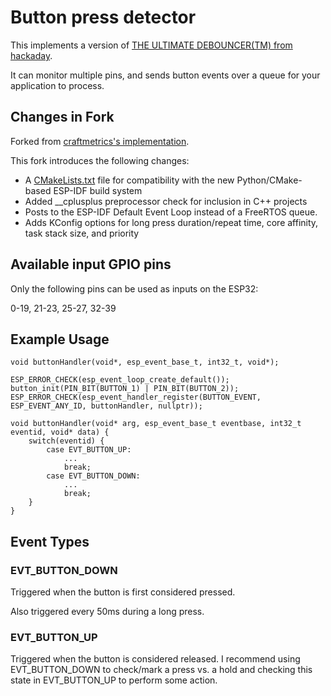 # Button press detector

This implements a version of [THE ULTIMATE DEBOUNCER(TM) from hackaday](https://hackaday.com/2015/12/10/embed-with-elliot-debounce-your-noisy-buttons-part-ii/
).

It can monitor multiple pins, and sends button events over a queue for your application to process.

## Changes in Fork

Forked from [craftmetrics's implementation](https://github.com/craftmetrics/esp32-button).

This fork introduces the following changes:
- A [CMakeLists.txt](./CMakeLists.txt) file for compatibility with the new Python/CMake-based ESP-IDF build system
- Added __cplusplus preprocessor check for inclusion in C++ projects
- Posts to the ESP-IDF Default Event Loop instead of a FreeRTOS queue.
- Adds KConfig options for long press duration/repeat time, core affinity, task stack size, and priority

## Available input GPIO pins

Only the following pins can be used as inputs on the ESP32:

0-19, 21-23, 25-27, 32-39


## Example Usage

```
void buttonHandler(void*, esp_event_base_t, int32_t, void*);

ESP_ERROR_CHECK(esp_event_loop_create_default());
button_init(PIN_BIT(BUTTON_1) | PIN_BIT(BUTTON_2));
ESP_ERROR_CHECK(esp_event_handler_register(BUTTON_EVENT, ESP_EVENT_ANY_ID, buttonHandler, nullptr));

void buttonHandler(void* arg, esp_event_base_t eventbase, int32_t eventid, void* data) {
    switch(eventid) {
	    case EVT_BUTTON_UP:
		    ...
			break;
		case EVT_BUTTON_DOWN:
		    ...
			break;
	}
}
```

## Event Types

### EVT\_BUTTON\_DOWN

Triggered when the button is first considered pressed.

Also triggered every 50ms during a long press.

### EVT\_BUTTON\_UP

Triggered when the button is considered released. I recommend using EVT\_BUTTON\_DOWN to check/mark a press vs. a hold and checking this state in EVT\_BUTTON\_UP to perform some action.
